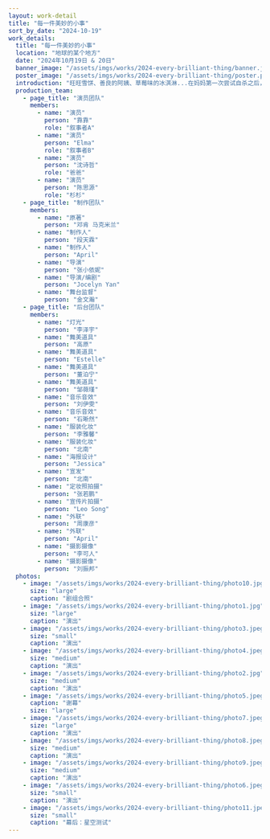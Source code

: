 ```yaml
---
layout: work-detail
title: "每一件美妙的小事"
sort_by_date: "2024-10-19"
work_details:
  title: "每一件美妙的小事"
  location: "地球的某个地方"
  date: "2024年10月19日 & 20日"
  banner_image: "/assets/imgs/works/2024-every-brilliant-thing/banner.jpeg"
  poster_image: "/assets/imgs/works/2024-every-brilliant-thing/poster.png"
  introduction: "旺旺雪饼、善良的阿姨、草莓味的冰淇淋...在妈妈第一次尝试自杀之后，七岁的“我”认真记录下这个世界上所有美好的事物，放在妈妈的床头。从那时开始记录的每一件小事，便组成了舞台上的所有故事。<br/><br/>“自杀”、“抑郁”、“患者”似乎是残酷凛冽的主题，《每一件美妙的小事》将用诙谐的语言和温情的互动，带领观众进入抑郁症患者家庭中的“幸存者”视角。它对所有深陷泥沼的人说，这是十万件美妙的小事，在彻底绝望之前，先任这份清单自由生长吧"
  production_team:
    - page_title: "演员团队"
      members:
        - name: "演员"
          person: "靠靠"
          role: "叙事者A"
        - name: "演员"
          person: "Elma"
          role: "叙事者B"
        - name: "演员"
          person: "沈诗哲"
          role: "爸爸"
        - name: "演员"
          person: "陈思源"
          role: "杉杉"
    - page_title: "制作团队"
      members:
        - name: "原著"
          person: "邓肯 马克米兰"
        - name: "制作人"
          person: "段天霖"
        - name: "制作人"
          person: "April"
        - name: "导演"
          person: "张小依妮"
        - name: "导演/编剧"
          person: "Jocelyn Yan"
        - name: "舞台监督"
          person: "金文瀚"
    - page_title: "后台团队"
      members:
        - name: "灯光"
          person: "李泽宇"
        - name: "舞美道具"
          person: "高原"
        - name: "舞美道具"
          person: "Estelle"
        - name: "舞美道具"
          person: "董泊宁"
        - name: "舞美道具"
          person: "邹薇瑾"
        - name: "音乐音效"
          person: "刘伊雯"
        - name: "音乐音效"
          person: "石晰然"
        - name: "服装化妆"
          person: "李雅馨"
        - name: "服装化妆"
          person: "北南"
        - name: "海报设计"
          person: "Jessica"
        - name: "宣发"
          person: "北南"
        - name: "定妆照拍摄"
          person: "张若鹏"
        - name: "宣传片拍摄"
          person: "Leo Song"
        - name: "外联"
          person: "周康彦"
        - name: "外联"
          person: "April"
        - name: "摄影摄像"
          person: "李可人"
        - name: "摄影摄像"
          person: "刘振邦"
  photos:
    - image: "/assets/imgs/works/2024-every-brilliant-thing/photo10.jpg"
      size: "large"
      caption: "剧组合照"
    - image: "/assets/imgs/works/2024-every-brilliant-thing/photo1.jpg"
      size: "large"
      caption: "演出"
    - image: "/assets/imgs/works/2024-every-brilliant-thing/photo3.jpeg"
      size: "small"
      caption: "演出"
    - image: "/assets/imgs/works/2024-every-brilliant-thing/photo4.jpeg"
      size: "medium"
      caption: "演出"
    - image: "/assets/imgs/works/2024-every-brilliant-thing/photo2.jpg"
      size: "medium"
      caption: "演出"
    - image: "/assets/imgs/works/2024-every-brilliant-thing/photo5.jpeg"
      caption: "谢幕"
      size: "large"
    - image: "/assets/imgs/works/2024-every-brilliant-thing/photo7.jpeg"
      size: "large"
      caption: "演出"
    - image: "/assets/imgs/works/2024-every-brilliant-thing/photo8.jpeg"
      size: "medium"
      caption: "演出"
    - image: "/assets/imgs/works/2024-every-brilliant-thing/photo9.jpeg"
      size: "medium"
      caption: "演出"
    - image: "/assets/imgs/works/2024-every-brilliant-thing/photo6.jpeg"
      size: "small"
      caption: "演出"
    - image: "/assets/imgs/works/2024-every-brilliant-thing/photo11.jpeg"
      size: "small"
      caption: "幕后：星空测试"
---
```

